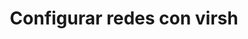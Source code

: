 ---
title: Configurar redes con virsh
menu:
  sidebar:
    name: Configurar redes con virsh
    identifier: configurar-redes-virsh
    parent: redes-kvm
    weight: 3
---